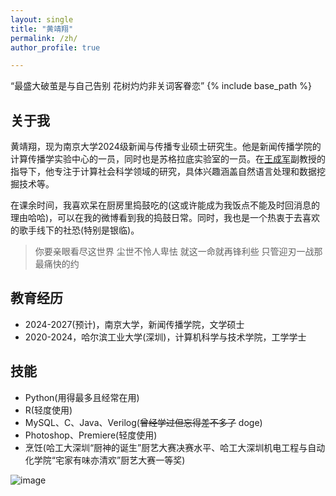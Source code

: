 ```yaml
---
layout: single
title: "黄靖翔"
permalink: /zh/
author_profile: true

---
```

“最盛大破茧是与自己告别 花树灼灼非关词客眷恋”
{% include base_path %}
## 关于我
黄靖翔，现为南京大学2024级新闻与传播专业硕士研究生。他是新闻传播学院的计算传播学实验中心的一员，同时也是苏格拉底实验室的一员。在[王成军](https://chengjun.github.io/)副教授的指导下，他专注于计算社会科学领域的研究，具体兴趣涵盖自然语言处理和数据挖掘技术等。

在课余时间，我喜欢呆在厨房里捣鼓吃的(这或许能成为我饭点不能及时回消息的理由哈哈)，可以在我的微博看到我的捣鼓日常。同时，我也是一个热衷于去喜欢的歌手线下的社恐(特别是银临)。
> 你要亲眼看尽这世界 尘世不怜人卑怯 就这一命就再锋利些 只管迎刃一战那最痛快的约

## 教育经历
- 2024-2027(预计)，南京大学，新闻传播学院，文学硕士
- 2020-2024，哈尔滨工业大学(深圳)，计算机科学与技术学院，工学学士

## 技能
- Python(用得最多且经常在用)
- R(轻度使用)
- MySQL、C、Java、Verilog(~~曾经学过但忘得差不多了~~ doge)
- Photoshop、Premiere(轻度使用)
- 烹饪(哈工大深圳“厨神的诞生”厨艺大赛决赛水平、哈工大深圳机电工程与自动化学院“宅家有味亦清欢”厨艺大赛一等奖)

![image](https://user-images.githubusercontent.com/543384/243150540-6efa85e2-8413-44fe-915b-0b0045c3960f.png)
